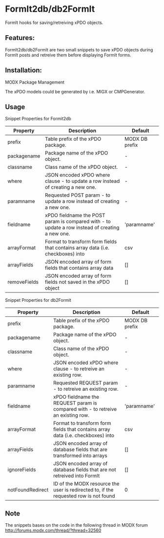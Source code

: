FormIt2db/db2FormIt
================================================================================

FormIt hooks for saving/retreiving xPDO objects.

Features:
--------------------------------------------------------------------------------
FormIt2db/db2FormIt are two small snippets to save xPDO objects during FormIt posts and retreive them before displaying FormIt forms.

Installation:
--------------------------------------------------------------------------------
MODX Package Management

The xPDO models could be generated by i.e. MIGX or CMPGenerator.

Usage
--------------------------------------------------------------------------------

Snippet Properties for Formit2db

Property         | Description                                                                                      | Default
---------------- | ------------------------------------------------------------------------------------------------ | --------------
prefix           | Table prefix of the xPDO package.                                                                | MODX DB prefix
packagename      | Package name of the xPDO object.                                                                 | -
classname        | Class name of the xPDO object.                                                                   | -
where            | JSON encoded xPDO where clause - to update a row instead of creating a new one.                  | -
paramname        | Requested POST param - to update a row instead of creating a new one.                            | -
fieldname        | xPDO fieldname the POST param is compared with - to update a row instead of creating a  new one. | 'paramname'
arrayFormat      | Format to transform form fields that contains array data (i.e. checkboxes) into                  | csv
arrayFields      | JSON encoded array of form fields that contains array data                                       | []
removeFields     | JSON encoded array of form fields not saved in the xPDO object                                   | []

Snippet Properties for db2Formit

Property         | Description                                                                                      | Default
---------------- | ------------------------------------------------------------------------------------------------ | --------------
prefix           | Table prefix of the xPDO package.                                                                | MODX DB prefix
packagename      | Package name of the xPDO object.                                                                 | -
classname        | Class name of the xPDO object.                                                                   | -
where            | JSON encoded xPDO where clause - to retreive an existing row.                                    | -
paramname        | Requested REQUEST param - to retreive an existing row.                                           | -
fieldname        | xPDO fieldname the REQUEST param is compared with - to retreive an existing row.                 | 'paramname'
arrayFormat      | Format to transform form fields that contains array data (i.e. checkboxes) into                  | csv
arrayFields      | JSON encoded array of database fields that are transformed into arrays                           | []
ignoreFields     | JSON encoded array of database fields that are not retreived into FormIt                         | []
notFoundRedirect | ID of the MODX resource the user is redirected to, if the requested row is not found             | 0

Note
--------------------------------------------------------------------------------

The snippets bases on the code in the following thread in MODX forum
http://forums.modx.com/thread/?thread=32560 